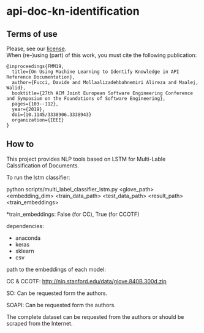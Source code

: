 # api-doc-kn-identification

## Terms of use
Please, see our [license](LICENSE.md).  
When (re-)using (part) of this work, you must cite the following publication:

```
@inproceedings{FMM19,
  title={On Using Machine Learning to Identify Knowledge in API Reference Documentation},
  author={Fucci, Davide and Mollaalizadehbahnemiri Alireza and Maalej, Walid},
  booktitle={27th ACM Joint European Software Engineering Conference and Symposium on the Foundations of Software Engineering},
  pages={103--112},
  year={2019},
  doi={10.1145/3338906.3338943}
  organization={IEEE}
}
```

## How to
This project provides NLP tools based on LSTM for Multi-Lable Calssification of Documents.

To run the lstm classifier:

 python scripts/multi_label_classifier_lstm.py <glove_path> <embedding_dim> <train_data_path> <test_data_path> <result_path> <train_embeddings>

 *train_embeddings: False (for CC), True (for CCOTF)

dependencies:
 + anaconda
 + keras
 + sklearn
 + csv

path to the embeddings of each model:

 CC & CCOTF:
  http://nlp.stanford.edu/data/glove.840B.300d.zip

 SO:
	Can be requested form the authors.

 SOAPI:
	Can be requested form the authors.

The complete dataset can be requested from the authors or should be scraped from the Internet.


